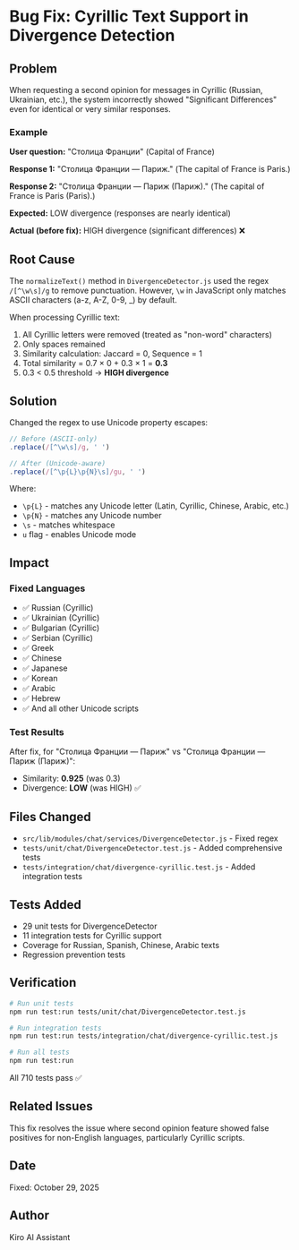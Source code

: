 # Bug Fix: Cyrillic Text Support in Divergence Detection

## Problem

When requesting a second opinion for messages in Cyrillic (Russian, Ukrainian, etc.), the system incorrectly showed "Significant Differences" even for identical or very similar responses.

### Example

**User question:** "Столица Франции" (Capital of France)

**Response 1:** "Столица Франции — Париж." (The capital of France is Paris.)

**Response 2:** "Столица Франции — Париж (Париж)." (The capital of France is Paris (Paris).)

**Expected:** LOW divergence (responses are nearly identical)

**Actual (before fix):** HIGH divergence (significant differences) ❌

## Root Cause

The `normalizeText()` method in `DivergenceDetector.js` used the regex `/[^\w\s]/g` to remove punctuation. However, `\w` in JavaScript only matches ASCII characters (a-z, A-Z, 0-9, \_) by default.

When processing Cyrillic text:

1. All Cyrillic letters were removed (treated as "non-word" characters)
2. Only spaces remained
3. Similarity calculation: Jaccard = 0, Sequence = 1
4. Total similarity = 0.7 × 0 + 0.3 × 1 = **0.3**
5. 0.3 < 0.5 threshold → **HIGH divergence**

## Solution

Changed the regex to use Unicode property escapes:

```javascript
// Before (ASCII-only)
.replace(/[^\w\s]/g, ' ')

// After (Unicode-aware)
.replace(/[^\p{L}\p{N}\s]/gu, ' ')
```

Where:

- `\p{L}` - matches any Unicode letter (Latin, Cyrillic, Chinese, Arabic, etc.)
- `\p{N}` - matches any Unicode number
- `\s` - matches whitespace
- `u` flag - enables Unicode mode

## Impact

### Fixed Languages

- ✅ Russian (Cyrillic)
- ✅ Ukrainian (Cyrillic)
- ✅ Bulgarian (Cyrillic)
- ✅ Serbian (Cyrillic)
- ✅ Greek
- ✅ Chinese
- ✅ Japanese
- ✅ Korean
- ✅ Arabic
- ✅ Hebrew
- ✅ And all other Unicode scripts

### Test Results

After fix, for "Столица Франции — Париж" vs "Столица Франции — Париж (Париж)":

- Similarity: **0.925** (was 0.3)
- Divergence: **LOW** (was HIGH) ✅

## Files Changed

- `src/lib/modules/chat/services/DivergenceDetector.js` - Fixed regex
- `tests/unit/chat/DivergenceDetector.test.js` - Added comprehensive tests
- `tests/integration/chat/divergence-cyrillic.test.js` - Added integration tests

## Tests Added

- 29 unit tests for DivergenceDetector
- 11 integration tests for Cyrillic support
- Coverage for Russian, Spanish, Chinese, Arabic texts
- Regression prevention tests

## Verification

```bash
# Run unit tests
npm run test:run tests/unit/chat/DivergenceDetector.test.js

# Run integration tests
npm run test:run tests/integration/chat/divergence-cyrillic.test.js

# Run all tests
npm run test:run
```

All 710 tests pass ✅

## Related Issues

This fix resolves the issue where second opinion feature showed false positives for non-English languages, particularly Cyrillic scripts.

## Date

Fixed: October 29, 2025

## Author

Kiro AI Assistant
